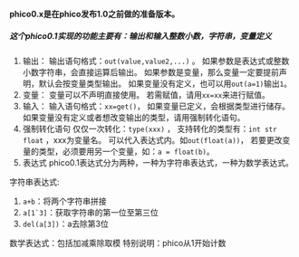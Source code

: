 #### phico0.x是在phico发布1.0之前做的准备版本。
##### 这个phico0.1实现的功能主要有：输出和输入整数小数，字符串，变量定义
1. 输出：
输出语句格式：```out(value,value2,...)```  。
如果参数是表达式或整数小数字符串，会直接运算后输出。
如果参数是变量，那么变量一定要提前声明，默认会按变量类型输出。
如果变量没有定义，也可以用```out(a=1)```输出```1```。
2. 变量：
变量可以不声明直接使用。
若需赋值，请用```xx=xx```来进行赋值。
3. 输入：
输入语句格式：```xx=get()```，
如果变量已定义，会根据类型进行储存。
如果变量没有定义或者想改变输出的类型，请用强制转化语句。
4. 强制转化语句
仅仅一次转化：```type(xxx)``` ，
支持转化的类型有：```int str float``` ，xxx为变量名。
可以代入表达式内。如```out(float(a))```，
若要更改变量的类型，必须要用另一个变量，如：```a = float(b)```。
5. 表达式
phico0.1表达式分为两种，一种为字符串表达式，一种为数学表达式。

字符串表达式:
1. ```a+b```：将两个字符串拼接 
2. ```a[1`3]```：获取字符串的第一位至第三位
3. ```del(a[3])```：a去除第3位

数学表达式：包括加减乘除取模
特别说明：phico从1开始计数